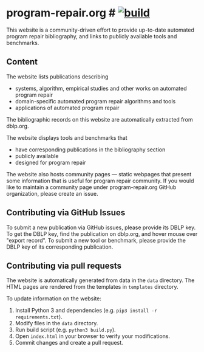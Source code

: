 # program-repair.org # [![build](https://github.com/h4iku/program-repair.github.io/actions/workflows/build.yml/badge.svg)](https://github.com/h4iku/program-repair.github.io/actions/workflows/build.yml)

This website is a community-driven effort to provide up-to-date automated program repair bibliography, and links to publicly available tools and benchmarks.

## Content ##

The website lists publications describing

* systems, algorithm, empirical studies and other works on automated program repair
* domain-specific automated program repair algorithms and tools
* applications of automated program repair

The bibliographic records on this website are automatically extracted from dblp.org.

The website displays tools and benchmarks that

* have corresponding publications in the bibliography section
* publicly available
* designed for program repair

The website also hosts community pages &mdash; static webpages that present some information that is useful for program repair community.
If you would like to maintain a community page under program-repair.org GitHub organization, please create an issue.

## Contributing via GitHub Issues ##

To submit a new publication via GitHub issues, please provide its DBLP key. To get the DBLP key, find the publication on dblp.org, and hover mouse over "export record". To submit a new tool or benchmark, please provide the DBLP key of its corresponding publication.

## Contributing via pull requests ##

The website is automatically generated from data in the `data` directory. The HTML pages are rendered from the templates in `templates` directory.

To update information on the website:

1. Install Python 3 and dependencies (e.g. `pip3 install -r requirements.txt`).
2. Modify files in the `data` directory.
3. Run build script (e.g. `python3 build.py`).
4. Open `index.html` in your browser to verify your modifications.
5. Commit changes and create a pull request.
